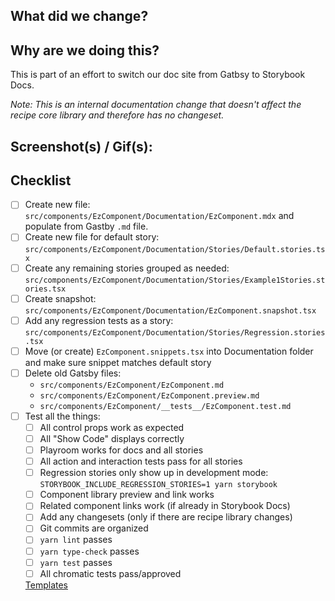 ## What did we change?

## Why are we doing this?

This is part of an effort to switch our doc site from Gatbsy to Storybook Docs.

_Note: This is an internal documentation change that doesn't affect the recipe core library and therefore has no changeset._

## Screenshot(s) / Gif(s):

## Checklist

- [ ] Create new file: `src/components/EzComponent/Documentation/EzComponent.mdx` and populate from Gastby `.md` file.
- [ ] Create new file for default story: `src/components/EzComponent/Documentation/Stories/Default.stories.tsx`
- [ ] Create any remaining stories grouped as needed: `src/components/EzComponent/Documentation/Stories/Example1Stories.stories.tsx`
- [ ] Create snapshot: `src/components/EzComponent/Documentation/EzComponent.snapshot.tsx`
- [ ] Add any regression tests as a story: `src/components/EzComponent/Documentation/Stories/Regression.stories.tsx`
- [ ] Move (or create) `EzComponent.snippets.tsx` into Documentation folder and make sure snippet matches default story
- [ ] Delete old Gatsby files:
  - `src/components/EzComponent/EzComponent.md`
  - `src/components/EzComponent/EzComponent.preview.md`
  - `src/components/EzComponent/__tests__/EzComponent.test.md`
- [ ] Test all the things:
  - [ ] All control props work as expected
  - [ ] All "Show Code" displays correctly
  - [ ] Playroom works for docs and all stories
  - [ ] All action and interaction tests pass for all stories
  - [ ] Regression stories only show up in development mode: `STORYBOOK_INCLUDE_REGRESSION_STORIES=1 yarn storybook`
  - [ ] Component library preview and link works
  - [ ] Related component links work (if already in Storybook Docs)
  - [ ] Add any changesets (only if there are recipe library changes)
  - [ ] Git commits are organized
  - [ ] `yarn lint` passes
  - [ ] `yarn type-check` passes
  - [ ] `yarn test` passes
  - [ ] All chromatic tests pass/approved

  [Templates](https://github.com/ezcater/recipe/discussions/940)